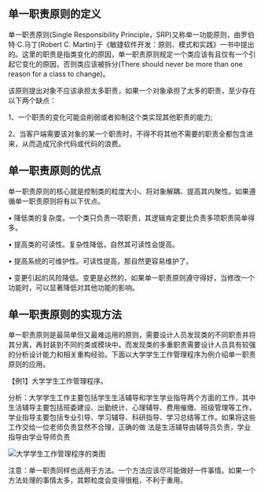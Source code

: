 ## 单一职责原则的定义

单一职责原则(Single Responsibility Principle，SRP)又称单一功能原则，由罗伯特·C.马丁(Robert C. Martin)于《敏捷软件开发：原则、模式和实践》一书中提出的。这里的职责是指类变化的原因，单一职责原则规定一个类应该有且仅有一个引起它变化的原因，否则类应该被拆分(There should never be more than one reason for a class to change)。

该原则提出对象不应该承担太多职责，如果一个对象承担了太多的职责，至少存在以下两个缺点：

1、一个职责的变化可能会削弱或者抑制这个类实现其他职责的能力;

2、当客户端需要该对象的某一个职责时，不得不将其他不需要的职责全都包含进来，从而造成冗余代码或代码的浪费。

## 单一职责原则的优点

单一职责原则的核心就是控制类的粒度大小、将对象解耦、提高其内聚性。如果遵循单一职责原则将有以下优点。

• 降低类的复杂度。一个类只负责一项职责，其逻辑肯定要比负责多项职责简单得多。

• 提高类的可读性。复杂性降低，自然其可读性会提高。

• 提高系统的可维护性。可读性提高，那自然更容易维护了。

• 变更引起的风险降低。变更是必然的，如果单一职责原则遵守得好，当修改一个功能时，可以显著降低对其他功能的影响。

## 单一职责原则的实现方法

单一职责原则是最简单但又最难运用的原则，需要设计人员发现类的不同职责并将其分离，再封装到不同的类或模块中。而发现类的多重职责需要设计人员具有较强的分析设计能力和相关重构经验。下面以大学学生工作管理程序为例介绍单一职责原则的应用。

【例1】大学学生工作管理程序。

分析：大学学生工作主要包括学生生活辅导和学生学业指导两个方面的工作，其中生活辅导主要包括班委建设、出勤统计、心理辅导、费用催缴、班级管理等工作，学业指导主要包括专业引导、学习辅导、科研指导、学习总结等工作。如果将这些工作交给一位老师负责显然不合理，正确的做 法是生活辅导由辅导员负责，学业指导由学业导师负责

![大学学生工作管理程序的类图](http://www.bjpowernode.com/Public/Uploads/index/itArticle/20200707/1594108039@ba070bad759a605f0380f85f3efa72d4.gif)



注意：单一职责同样也适用于方法。一个方法应该尽可能做好一件事情。如果一个方法处理的事情太多，其颗粒度会变得很粗，不利于重用。